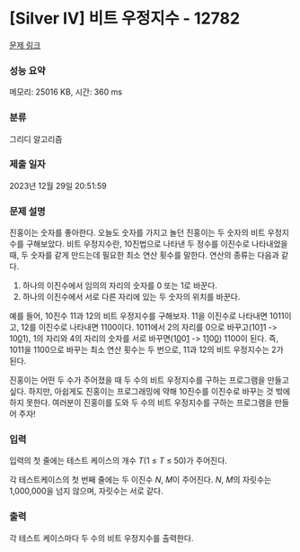 # [Silver IV] 비트 우정지수 - 12782 

[문제 링크](https://www.acmicpc.net/problem/12782) 

### 성능 요약

메모리: 25016 KB, 시간: 360 ms

### 분류

그리디 알고리즘

### 제출 일자

2023년 12월 29일 20:51:59

### 문제 설명

<p>진홍이는 숫자를 좋아한다. 오늘도 숫자를 가지고 놀던 진홍이는 두 숫자의 비트 우정지수를 구해보았다. 비트 우정지수란, 10진법으로 나타낸 두 정수를 이진수로 나타내었을 때, 두 숫자를 같게 만드는데 필요한  최소 연산 횟수를 말한다. 연산의 종류는 다음과 같다.</p>

<ol>
	<li>하나의 이진수에서 임의의 자리의 숫자를 0 또는 1로 바꾼다.</li>
	<li>하나의 이진수에서 서로 다른 자리에 있는 두 숫자의 위치를 바꾼다.</li>
</ol>

<p>예를 들어, 10진수 11과 12의 비트 우정지수를 구해보자. 11을 이진수로 나타내면 1011이고, 12를 이진수로 나타내면 1100이다. 1011에서 2의 자리를 0으로 바꾸고(10<u>1</u>1 -> 10<u>0</u>1), 1의 자리와 4의 자리의 숫자를 서로 바꾸면(1<u>0</u>0<u>1</u> -> 1<u>1</u>0<u>0</u>) 1100이 된다. 즉, 1011을 1100으로 바꾸는 최소 연산 횟수는 두 번으로, 11과 12의 비트 우정지수는 2가 된다.</p>

<p>진홍이는 어떤 두 수가 주어졌을 때 두 수의 비트 우정지수를 구하는 프로그램을 만들고 싶다. 하지만, 아쉽게도 진홍이는 프로그래밍에 약해 10진수를 이진수로 바꾸는 것 밖에 하지 못한다. 여러분이 진홍이를 도와 두 수의 비트 우정지수를 구하는 프로그램을 만들어 주자!</p>

### 입력 

 <p>입력의 첫 줄에는 테스트 케이스의 개수 <em>T</em>(1 ≤ <em>T</em> ≤ 50)가 주어진다.</p>

<p>각 테스트케이스의 첫 번째 줄에는 두 이진수 <em>N</em>, <em>M</em>이 주어진다. <em>N</em>, <em>M</em>의 자릿수는 1,000,000을 넘지 않으며, 자릿수는 서로 같다.</p>

### 출력 

 <p>각 테스트 케이스마다 두 수의 비트 우정지수를 출력한다.</p>

